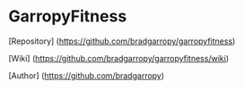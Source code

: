 # GarropyFitness

[Repository] (https://github.com/bradgarropy/garropyfitness)

[Wiki] (https://github.com/bradgarropy/garropyfitness/wiki)

[Author] (https://github.com/bradgarropy)
